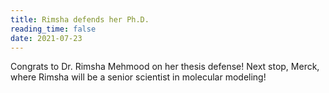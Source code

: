 ```yaml
---
title: Rimsha defends her Ph.D.
reading_time: false
date: 2021-07-23
---
```


Congrats to Dr. Rimsha Mehmood on her thesis defense! Next stop, Merck, where Rimsha will be a senior scientist in molecular modeling!

<!--more-->
